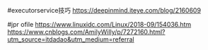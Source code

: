 #executorservice技巧
https://deepinmind.iteye.com/blog/2160609

#jpr
ofile
https://www.linuxidc.com/Linux/2018-09/154036.htm
https://www.cnblogs.com/AmilyWilly/p/7272160.html?utm_source=itdadao&utm_medium=referral